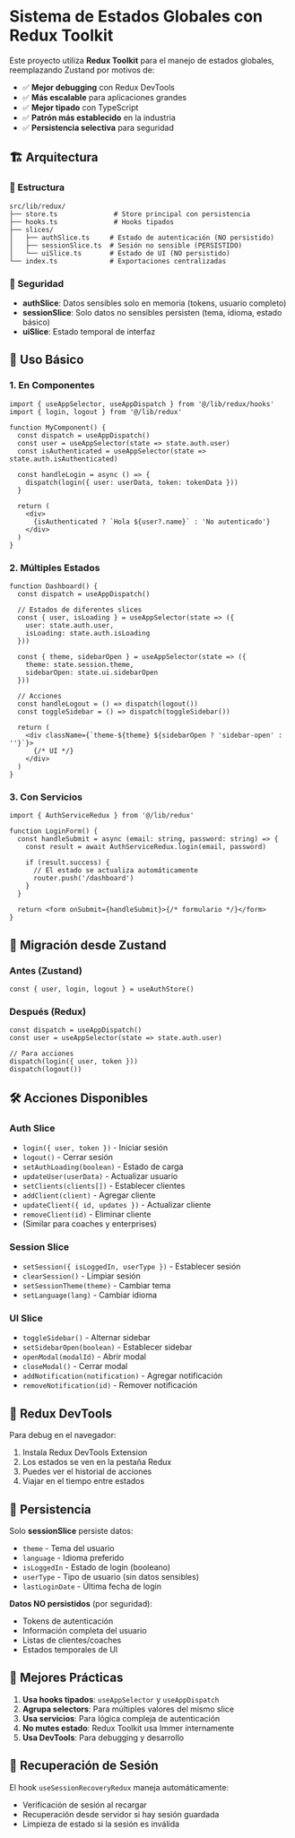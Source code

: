 # Sistema de Estados Globales con Redux Toolkit

Este proyecto utiliza **Redux Toolkit** para el manejo de estados globales, reemplazando Zustand por motivos de:

- ✅ **Mejor debugging** con Redux DevTools
- ✅ **Más escalable** para aplicaciones grandes
- ✅ **Mejor tipado** con TypeScript
- ✅ **Patrón más establecido** en la industria
- ✅ **Persistencia selectiva** para seguridad

## 🏗️ Arquitectura

### 📁 Estructura
```
src/lib/redux/
├── store.ts              # Store principal con persistencia
├── hooks.ts              # Hooks tipados
├── slices/
│   ├── authSlice.ts     # Estado de autenticación (NO persistido)
│   ├── sessionSlice.ts  # Sesión no sensible (PERSISTIDO)
│   └── uiSlice.ts       # Estado de UI (NO persistido)
└── index.ts             # Exportaciones centralizadas
```

### 🔐 Seguridad
- **authSlice**: Datos sensibles solo en memoria (tokens, usuario completo)
- **sessionSlice**: Solo datos no sensibles persisten (tema, idioma, estado básico)
- **uiSlice**: Estado temporal de interfaz

## 🚀 Uso Básico

### 1. En Componentes
```tsx
import { useAppSelector, useAppDispatch } from '@/lib/redux/hooks'
import { login, logout } from '@/lib/redux'

function MyComponent() {
  const dispatch = useAppDispatch()
  const user = useAppSelector(state => state.auth.user)
  const isAuthenticated = useAppSelector(state => state.auth.isAuthenticated)
  
  const handleLogin = async () => {
    dispatch(login({ user: userData, token: tokenData }))
  }
  
  return (
    <div>
      {isAuthenticated ? `Hola ${user?.name}` : 'No autenticado'}
    </div>
  )
}
```

### 2. Múltiples Estados
```tsx
function Dashboard() {
  const dispatch = useAppDispatch()
  
  // Estados de diferentes slices
  const { user, isLoading } = useAppSelector(state => ({
    user: state.auth.user,
    isLoading: state.auth.isLoading
  }))
  
  const { theme, sidebarOpen } = useAppSelector(state => ({
    theme: state.session.theme,
    sidebarOpen: state.ui.sidebarOpen
  }))
  
  // Acciones
  const handleLogout = () => dispatch(logout())
  const toggleSidebar = () => dispatch(toggleSidebar())
  
  return (
    <div className={`theme-${theme} ${sidebarOpen ? 'sidebar-open' : ''}`}>
      {/* UI */}
    </div>
  )
}
```

### 3. Con Servicios
```tsx
import { AuthServiceRedux } from '@/lib/redux'

function LoginForm() {
  const handleSubmit = async (email: string, password: string) => {
    const result = await AuthServiceRedux.login(email, password)
    
    if (result.success) {
      // El estado se actualiza automáticamente
      router.push('/dashboard')
    }
  }
  
  return <form onSubmit={handleSubmit}>{/* formulario */}</form>
}
```

## 🔄 Migración desde Zustand

### Antes (Zustand)
```tsx
const { user, login, logout } = useAuthStore()
```

### Después (Redux)
```tsx
const dispatch = useAppDispatch()
const user = useAppSelector(state => state.auth.user)

// Para acciones
dispatch(login({ user, token }))
dispatch(logout())
```

## 🛠️ Acciones Disponibles

### Auth Slice
- `login({ user, token })` - Iniciar sesión
- `logout()` - Cerrar sesión
- `setAuthLoading(boolean)` - Estado de carga
- `updateUser(userData)` - Actualizar usuario
- `setClients(clients[])` - Establecer clientes
- `addClient(client)` - Agregar cliente
- `updateClient({ id, updates })` - Actualizar cliente
- `removeClient(id)` - Eliminar cliente
- (Similar para coaches y enterprises)

### Session Slice
- `setSession({ isLoggedIn, userType })` - Establecer sesión
- `clearSession()` - Limpiar sesión
- `setSessionTheme(theme)` - Cambiar tema
- `setLanguage(lang)` - Cambiar idioma

### UI Slice
- `toggleSidebar()` - Alternar sidebar
- `setSidebarOpen(boolean)` - Establecer sidebar
- `openModal(modalId)` - Abrir modal
- `closeModal()` - Cerrar modal
- `addNotification(notification)` - Agregar notificación
- `removeNotification(id)` - Remover notificación

## 🔧 Redux DevTools

Para debug en el navegador:
1. Instala Redux DevTools Extension
2. Los estados se ven en la pestaña Redux
3. Puedes ver el historial de acciones
4. Viajar en el tiempo entre estados

## 📱 Persistencia

Solo **sessionSlice** persiste datos:
- `theme` - Tema del usuario
- `language` - Idioma preferido  
- `isLoggedIn` - Estado de login (booleano)
- `userType` - Tipo de usuario (sin datos sensibles)
- `lastLoginDate` - Última fecha de login

**Datos NO persistidos** (por seguridad):
- Tokens de autenticación
- Información completa del usuario
- Listas de clientes/coaches
- Estados temporales de UI

## 🎯 Mejores Prácticas

1. **Usa hooks tipados**: `useAppSelector` y `useAppDispatch`
2. **Agrupa selectors**: Para múltiples valores del mismo slice
3. **Usa servicios**: Para lógica compleja de autenticación
4. **No mutes estado**: Redux Toolkit usa Immer internamente
5. **Usa DevTools**: Para debugging y desarrollo

## 🔄 Recuperación de Sesión

El hook `useSessionRecoveryRedux` maneja automáticamente:
- Verificación de sesión al recargar
- Recuperación desde servidor si hay sesión guardada
- Limpieza de estado si la sesión es inválida 